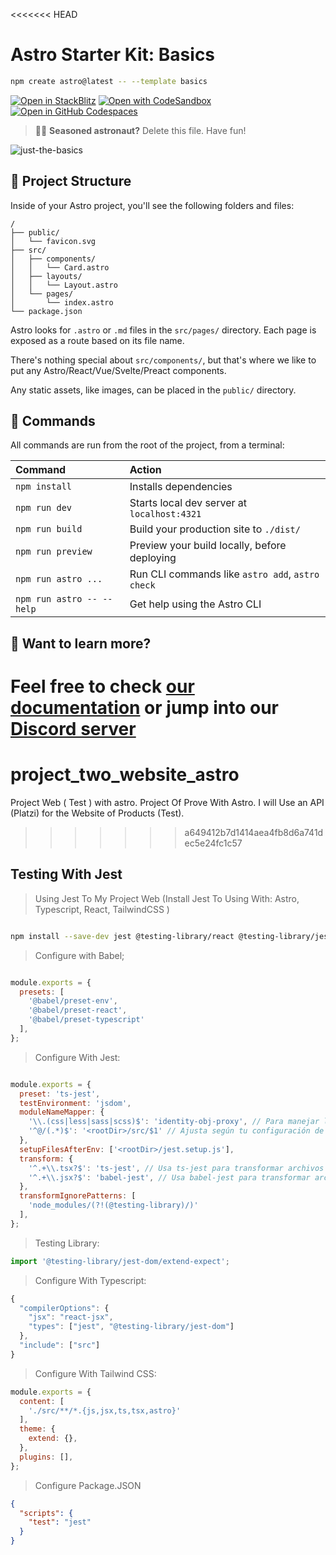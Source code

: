 <<<<<<< HEAD
# Astro Starter Kit: Basics

```sh
npm create astro@latest -- --template basics
```

[![Open in StackBlitz](https://developer.stackblitz.com/img/open_in_stackblitz.svg)](https://stackblitz.com/github/withastro/astro/tree/latest/examples/basics)
[![Open with CodeSandbox](https://assets.codesandbox.io/github/button-edit-lime.svg)](https://codesandbox.io/p/sandbox/github/withastro/astro/tree/latest/examples/basics)
[![Open in GitHub Codespaces](https://github.com/codespaces/badge.svg)](https://codespaces.new/withastro/astro?devcontainer_path=.devcontainer/basics/devcontainer.json)

> 🧑‍🚀 **Seasoned astronaut?** Delete this file. Have fun!

![just-the-basics](https://github.com/withastro/astro/assets/2244813/a0a5533c-a856-4198-8470-2d67b1d7c554)

## 🚀 Project Structure

Inside of your Astro project, you'll see the following folders and files:

```text
/
├── public/
│   └── favicon.svg
├── src/
│   ├── components/
│   │   └── Card.astro
│   ├── layouts/
│   │   └── Layout.astro
│   └── pages/
│       └── index.astro
└── package.json
```

Astro looks for `.astro` or `.md` files in the `src/pages/` directory. Each page is exposed as a route based on its file name.

There's nothing special about `src/components/`, but that's where we like to put any Astro/React/Vue/Svelte/Preact components.

Any static assets, like images, can be placed in the `public/` directory.

## 🧞 Commands

All commands are run from the root of the project, from a terminal:

| Command                   | Action                                           |
| :------------------------ | :----------------------------------------------- |
| `npm install`             | Installs dependencies                            |
| `npm run dev`             | Starts local dev server at `localhost:4321`      |
| `npm run build`           | Build your production site to `./dist/`          |
| `npm run preview`         | Preview your build locally, before deploying     |
| `npm run astro ...`       | Run CLI commands like `astro add`, `astro check` |
| `npm run astro -- --help` | Get help using the Astro CLI                     |

## 👀 Want to learn more?

Feel free to check [our documentation](https://docs.astro.build) or jump into our [Discord server](https://astro.build/chat)
=======

# project_two_website_astro

Project Web ( Test ) with astro.  Project Of Prove With Astro. I will Use an API (Platzi) for the Website of Products (Test).
>>>>>>> a649412b7d1414aea4fb8d6a741dec5e24fc1c57

## Testing With Jest

> Using Jest To My Project Web (Install Jest To Using With: Astro, Typescript, React, TailwindCSS )

```bash

npm install --save-dev jest @testing-library/react @testing-library/jest-dom babel-jest @babel/preset-env @babel/preset-react @babel/preset-typescript ts-jest identity-obj-proxy

```

> Configure with Babel;

```javascript

module.exports = {
  presets: [
    '@babel/preset-env',
    '@babel/preset-react',
    '@babel/preset-typescript'
  ],
};


```

> Configure With Jest:

```javascript

module.exports = {
  preset: 'ts-jest',
  testEnvironment: 'jsdom',
  moduleNameMapper: {
    '\\.(css|less|sass|scss)$': 'identity-obj-proxy', // Para manejar los estilos
    '^@/(.*)$': '<rootDir>/src/$1' // Ajusta según tu configuración de paths
  },
  setupFilesAfterEnv: ['<rootDir>/jest.setup.js'],
  transform: {
    '^.+\\.tsx?$': 'ts-jest', // Usa ts-jest para transformar archivos TypeScript
    '^.+\\.jsx?$': 'babel-jest', // Usa babel-jest para transformar archivos JavaScript
  },
  transformIgnorePatterns: [
    'node_modules/(?!(@testing-library)/)'
  ],
};

```

> Testing Library:

```javascript
import '@testing-library/jest-dom/extend-expect';
```

> Configure With Typescript:

```javascript
{
  "compilerOptions": {
    "jsx": "react-jsx",
    "types": ["jest", "@testing-library/jest-dom"]
  },
  "include": ["src"]
}

```

> Configure With Tailwind CSS:

```javascript
module.exports = {
  content: [
    './src/**/*.{js,jsx,ts,tsx,astro}'
  ],
  theme: {
    extend: {},
  },
  plugins: [],
};
```

> Configure Package.JSON

```json
{
  "scripts": {
    "test": "jest"
  }
}

```
